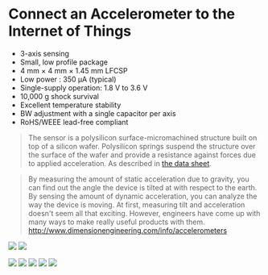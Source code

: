 # Connect an Accelerometer to the Internet of Things

* 3-axis sensing
* Small, low profile package
* 4 mm × 4 mm × 1.45 mm LFCSP
* Low power : 350 μA (typical)
* Single-supply operation: 1.8 V to 3.6 V
* 10,000 g shock survival
* Excellent temperature stability
* BW adjustment with a single capacitor per axis
* RoHS/WEEE lead-free compliant

> The sensor is a polysilicon surface-micromachined structure built on top of a silicon wafer. Polysilicon springs suspend the structure over the surface of the wafer and provide a resistance against forces due to applied acceleration.
As described in [the data sheet](http://www.sainsmart.com/arduino-adxl335-triple-axis-accelerometer-breakout-module.html).

> By measuring the amount of static acceleration due to gravity, you can find out the angle the device is tilted at with respect to the earth. By sensing the amount of dynamic acceleration, you can analyze the way the device is moving. At first, measuring tilt and acceleration doesn't seem all that exciting. However, engineers have come up with many ways to make really useful products with them.
http://www.dimensionengineering.com/info/accelerometers

![](http://i.imgur.com/TdpTOwq.png)
![](http://i.imgur.com/WHPThTY.jpg)

![](http://i.imgur.com/1nWovxc.jpg)
![](http://i.imgur.com/KUsXgxe.jpg)
![](http://i.imgur.com/KNCYsMa.jpg)
![](http://i.imgur.com/X5lK5WA.gif)
![](http://i.imgur.com/qp6fpol.gif)
